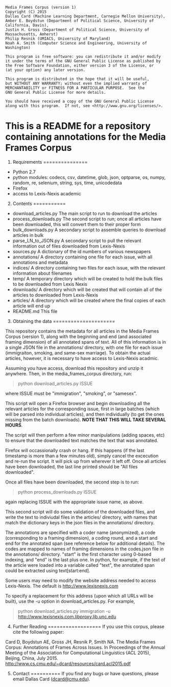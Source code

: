     Media Frames Corpus (version 1)
    Copyright (C) 2015
    Dallas Card (Machine Learning Department, Carnegie Mellon University),
    Amber E. Boydstun (Department of Political Science, University of California, Davis),
    Justin H. Gross (Department of Political Science, University of Massachusetts, Amherst)
    Philip Resnik (UMIACS, University of Maryland)
    Noah A. Smith (Computer Science and Engineering, University of Washington)

    This program is free software: you can redistribute it and/or modify
    it under the terms of the GNU General Public License as published by
    the Free Software Foundation, either version 3 of the License, or
    (at your option) any later version.

    This program is distributed in the hope that it will be useful,
    but WITHOUT ANY WARRANTY; without even the implied warranty of
    MERCHANTABILITY or FITNESS FOR A PARTICULAR PURPOSE.  See the
    GNU General Public License for more details.

    You should have received a copy of the GNU General Public License
    along with this program.  If not, see <http://www.gnu.org/licenses/>.


This is a README for a repository containing annotations for the Media Frames Corpus
====================================================================================



1. Requirements
===============
- Python 2.7
- python modules: codecs, csv, datetime, glob, json, optparse, os, numpy, random, re, selenium, string, sys, time, unicodedata 
- Firefox 
- access to Lexis-Nexis academic

2. Contents
===========


- download_articles.py
    The main script to run to download the articles
- process_downloads.py
    The second script to run; once all articles have been downloaded, this will convert them to their proper form
- bulk_downloads.py
    A secondary script to assemble queries to download articles in bulk
- parse_LN_to_JSON.py
    A secondary script to pull the relevant information out of files downloaded from Lexis-Nexis
- sources.py
    A dictionary of the id numbers of various newspapers
- annotations/
    A directory containing one file for each issue, with all annotations and metadata
- indices/
    A directory containing two files for each issue, with the relevant information about filenames
- temp/
    A temporary directory which will be created to hold the bulk files to be downloaded from Lexis Nexis
- downloads/
    A directory which will be created that will contain all of the articles to downloaded from Lexis-Nexis
- articles/
    A directory which will be created where the final copies of each article will end up
- README.md
    This file


3. Obtaining the data
=====================

This repository contains the metadata for all articles in the Media Frames Corpus (version 1), along with the beginning and end (and associated framing dimension) of all annotated spans of text. All of this information is in a single JSON file in the annotations/ directory, with one file for each issue (immigraiton, smoking, and same-sex marriage). To obtain the actual articles, however, it is necessary to have access to Lexis-Nexis acadmic.

Assuming you have access, download this repository and unzip it anywhere. Then, in the media_frames_corpus directory, run:

> python download_articles.py ISSUE

where ISSUE must be "immigration", "smoking", or "samesex".

This script will open a Firefox browser and begin downloading all the relevant articles for the corresponding issue, first in large batches (which will be parsed into individual articles), and then individually (to get the ones missing from the batch downloads). **NOTE THAT THIS WILL TAKE SEVERAL HOURS**.

The script will then perform a few minor manipulations (adding spaces, etc) to ensure that the downloaded text matches the text that was annotated.

Firefox will occassionally crash or hang. If this happens (if the last timestamp is more than a few minutes old), simply cancel the excecution and re-run the script. It will pick up from wherever it left off. Once all articles have been downloaded, the last line printed should be "All files downloaded".

Once all files have been downloaded, the second step is to run:

> python process_downloads.py ISSUE

again replacing ISSUE with the appropriate issue name, as above.

This second script will do some validation of the downloaded files, and write the text to indiviudal files in the articles/ directory, with names that match the dictionary keys in the json files in the annotations/ directory.

The annotations are specified with a coder name (anonymized), a code (corresponding to a framing dimension), a coding round, and a start and end for the annotated span (see reference below for additional details). The codes are mapped to names of framing dimensions in the codes.json file in the annotations/ directory. "start" is the first character using 0-based indexing, and "end" is the last plus one. In python, for example, if the text of the article were loaded into a variable called "text", the annotated span could be extracted using text[start:end]. 

Some users may need to modify the website address needed to access Lexis-Nexis. The default is http://www.lexisnexis.com 

To specify a replacement for this address (upon which all URLs will be built), use the -u option in download_articles.py. For example,

> python download_articles.py immigration -u http://www.lexisnexis.com.libproxy.lib.unc.edu



4. Further Reading
==================
If you use this corpus, please cite the following paper:

Card D, Boydstun AE, Gross JH, Resnik P, Smith NA. The Media Frames Corpus: Annotations of Frames Across Issues. In Proceedings of the Annual Meeting of the Association for Computational Linguistics (ACL 2015), Beijing, China, July 2015. 
http://www.cs.cmu.edu/~dcard/resources/card.acl2015.pdf


5. Contact
==========
If you find any bugs or have questions, please email Dallas Card (dcard@cmu.edu).
